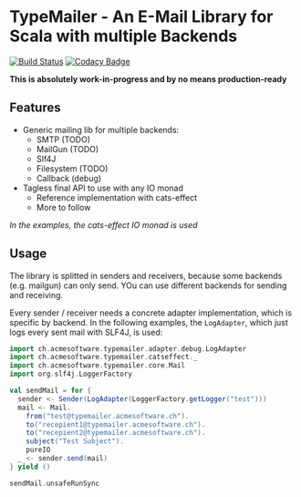 TypeMailer - An E-Mail Library for Scala with multiple Backends
===============================================================

[![Build Status](https://travis-ci.org/acme-software/typemailer.svg?branch=master)](https://travis-ci.org/acme-software/typemailer) [![Codacy Badge](https://api.codacy.com/project/badge/Grade/366e9d2e21d54e309cc61c924934948a)](https://www.codacy.com/app/frne/typemailer?utm_source=github.com&amp;utm_medium=referral&amp;utm_content=acme-software/typemailer&amp;utm_campaign=Badge_Grade)

**This is absolutely work-in-progress and by no means production-ready**

Features
--------

- Generic mailing lib for multiple backends:
  - SMTP (TODO)
  - MailGun (TODO)
  - Slf4J
  - Filesystem (TODO)
  - Callback (debug)
- Tagless final API to use with any IO monad
  - Reference implementation with cats-effect
  - More to follow

*In the examples, the cats-effect IO monad is used*
  
Usage
-----

The library is splitted in senders and receivers, because some backends (e.g. mailgun) can only send. YOu can use 
different backends for sending and receiving.

Every sender / receiver needs a concrete adapter implementation, which is specific by backend. In the following examples, 
the `LogAdapter`, which just logs every sent mail with SLF4J, is used:

```scala
import ch.acmesoftware.typemailer.adapter.debug.LogAdapter
import ch.acmesoftware.typemailer.catseffect._
import ch.acmesoftware.typemailer.core.Mail
import org.slf4j.LoggerFactory

val sendMail = for {
  sender <- Sender(LogAdapter(LoggerFactory.getLogger("test")))
  mail <- Mail.
    from("test@typemailer.acmesoftware.ch").
    to("recepient1@typemailer.acmesoftware.ch").
    to("recepient2@typemailer.acmesoftware.ch").
    subject("Test Subject").
    pureIO
  _ <- sender.send(mail)
} yield ()

sendMail.unsafeRunSync
```
